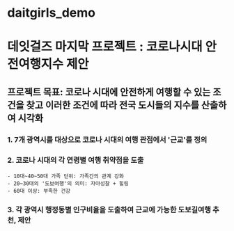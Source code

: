 # daitgirls_demo
# 데잇걸즈 마지막 프로젝트 : 코로나시대 안전여행지수 제안 
## 프로젝트 목표: 코로나 시대에 안전하게 여행할 수 있는 조건을 찾고 이러한 조건에 따라 전국 도시들의 지수를 산출하여 시각화
 
### 1. 7개 광역시를 대상으로 코로나 시대의 여행 관점에서 '근교'를 정의

### 2. 코로나 시대의 각 연령별 여행 취약점을 도출

    - 10대~40~50대 가족 단위: 가족간의 관계 강화
    - 20~30대의 '도보여행'의 의미: 자아성찰 + 힐링 
    - 60대 이상: 부족한 건강

### 3. 각 광역시 행정동별 인구비율을 도출하여 근교에 가능한 도보길여행 추천, 제안

